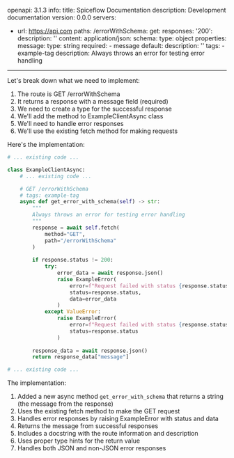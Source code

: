 openapi: 3.1.3
info:
  title: Spiceflow Documentation
  description: Development documentation
  version: 0.0.0
servers:
  - url: https://api.com
paths:
  /errorWithSchema:
    get:
      responses:
        '200':
          description: ''
          content:
            application/json:
              schema:
                type: object
                properties:
                  message:
                    type: string
                required:
                  - message
        default:
          description: ''
      tags:
        - example-tag
      description: Always throws an error for testing error handling

---
Let's break down what we need to implement:

1. The route is GET /errorWithSchema
2. It returns a response with a message field (required)
3. We need to create a type for the successful response
4. We'll add the method to ExampleClientAsync class
5. We'll need to handle error responses
6. We'll use the existing fetch method for making requests

Here's the implementation:

```python:client.py
# ... existing code ...

class ExampleClientAsync:
    # ... existing code ...

    # GET /errorWithSchema
    # tags: example-tag
    async def get_error_with_schema(self) -> str:
        """
        Always throws an error for testing error handling
        """
        response = await self.fetch(
            method="GET",
            path="/errorWithSchema"
        )
        
        if response.status != 200:
            try:
                error_data = await response.json()
                raise ExampleError(
                    error=f"Request failed with status {response.status}",
                    status=response.status,
                    data=error_data
                )
            except ValueError:
                raise ExampleError(
                    error=f"Request failed with status {response.status}",
                    status=response.status
                )
        
        response_data = await response.json()
        return response_data["message"]

# ... existing code ...
```

The implementation:
1. Added a new async method `get_error_with_schema` that returns a string (the message from the response)
2. Uses the existing fetch method to make the GET request
3. Handles error responses by raising ExampleError with status and data
4. Returns the message from successful responses
5. Includes a docstring with the route information and description
6. Uses proper type hints for the return value
7. Handles both JSON and non-JSON error responses